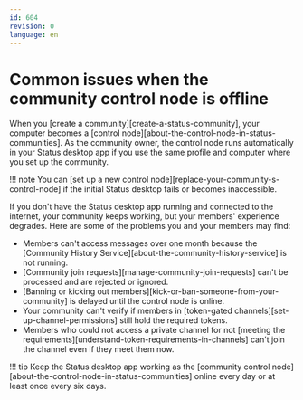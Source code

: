 ```yaml
---
id: 604
revision: 0
language: en
---
```


# Common issues when the community control node is offline

When you [create a community][create-a-status-community], your computer becomes a [control node][about-the-control-node-in-status-communities]. As the community owner, the control node runs automatically in your Status desktop app if you use the same profile and computer where you set up the community.

!!! note
You can [set up a new control node][replace-your-community-s-control-node] if the initial Status desktop fails or becomes inaccessible.

If you don't have the Status desktop app running and connected to the internet, your community keeps working, but your members' experience degrades. Here are some of the problems you and your members may find:

- Members can't access messages over one month because the [Community History Service][about-the-community-history-service] is not running.
- [Community join requests][manage-community-join-requests] can't be processed and are rejected or ignored.
- [Banning or kicking out members][kick-or-ban-someone-from-your-community] is delayed until the control node is online.
- Your community can't verify if members in [token-gated channels][set-up-channel-permissions] still hold the required tokens.
- Members who could not access a private channel for not [meeting the requirements][understand-token-requirements-in-channels] can't join the channel even if they meet them now.

!!! tip
Keep the Status desktop app working as the [community control node][about-the-control-node-in-status-communities] online every day or at least once every six days.
